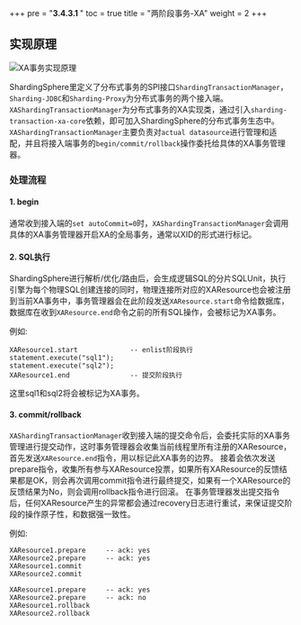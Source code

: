 +++
pre = "<b>3.4.3.1 </b>"
toc = true
title = "两阶段事务-XA"
weight = 2
+++

## 实现原理
![XA事务实现原理](https://shardingsphere.apache.org/document/current/img/transactoin/2pc-xa-transaction-design_cn.png)

ShardingSphere里定义了分布式事务的SPI接口`ShardingTransactionManager`，`Sharding-JDBC`和`Sharding-Proxy`为分布式事务的两个接入端。`XAShardingTransactionManager`为分布式事务的XA实现类，通过引入`sharding-transaction-xa-core`依赖，即可加入ShardingSphere的分布式事务生态中。`XAShardingTransactionManager`主要负责对`actual datasource`进行管理和适配，并且将接入端事务的`begin/commit/rollback`操作委托给具体的XA事务管理器。

### 处理流程

#### 1. begin

通常收到接入端的`set autoCommit=0`时，`XAShardingTransactionManager`会调用具体的XA事务管理器开启XA的全局事务，通常以XID的形式进行标记。

#### 2. SQL执行

ShardingSphere进行解析/优化/路由后，会生成逻辑SQL的分片SQLUnit，执行引擎为每个物理SQL创建连接的同时，物理连接所对应的XAResource也会被注册到当前XA事务中，事务管理器会在此阶段发送`XAResource.start`命令给数据库，数据库在收到`XAResource.end`命令之前的所有SQL操作，会被标记为XA事务。

例如:

```
XAResource1.start             -- enlist阶段执行
statement.execute("sql1");
statement.execute("sql2");
XAResource1.end               -- 提交阶段执行
```

这里sql1和sql2将会被标记为XA事务。

#### 3. commit/rollback

`XAShardingTransactionManager`收到接入端的提交命令后，会委托实际的XA事务管理进行提交动作，这时事务管理器会收集当前线程里所有注册的XAResource，首先发送`XAResource.end`指令，用以标记此XA事务的边界。
接着会依次发送prepare指令，收集所有参与XAResource投票，如果所有XAResource的反馈结果都是OK，则会再次调用commit指令进行最终提交，如果有一个XAResource的反馈结果为No，则会调用rollback指令进行回滚。
在事务管理器发出提交指令后，任何XAResource产生的异常都会通过recovery日志进行重试，来保证提交阶段的操作原子性，和数据强一致性。

例如:

```
XAResource1.prepare     -- ack: yes
XAResource2.prepare     -- ack: yes
XAResource1.commit
XAResource2.commit
     
XAResource1.prepare     -- ack: yes
XAResource2.prepare     -- ack: no
XAResource1.rollback
XAResource2.rollback
```